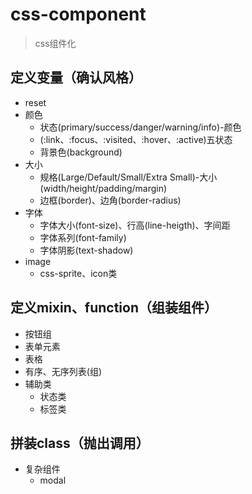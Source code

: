 # css-component
> css组件化

## 定义变量（确认风格）
* reset
* 颜色
	* 状态(primary/success/danger/warning/info)-颜色
	* (:link、:focus、:visited、:hover、:active)五状态
	* 背景色(background)
* 大小
	* 规格(Large/Default/Small/Extra Small)-大小(width/height/padding/margin)
	* 边框(border)、边角(border-radius)
* 字体
	* 字体大小(font-size)、行高(line-heigth)、字间距
	* 字体系列(font-family)
	* 字体阴影(text-shadow)
* image
	* css-sprite、icon类


## 定义mixin、function（组装组件）
* 按钮组
* 表单元素
* 表格
* 有序、无序列表(组)
* 辅助类
	* 状态类
	* 标签类

## 拼装class（抛出调用）
* 复杂组件
	* modal
